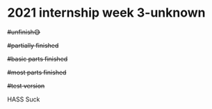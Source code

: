 # 2021 internship week 3-unknown 
~~#unfinish😅~~

~~#partially finished~~

~~#basic parts finished~~

~~#most parts finished~~

~~#test version~~

HASS Suck
